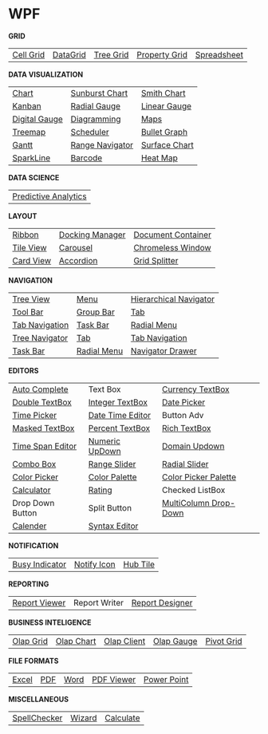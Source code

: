 # WPF

<b>GRID</b>
<table>
<tr>
  <td>
<a href="Grid.WPF/Samples/GridControl">Cell Grid</a>
</td>
<td>
<a href="SfGrid.WPF/Samples">DataGrid</a>
</td>
<td>
<a href="SfGrid.WPF/Samples/TreeGrid">Tree Grid</a>
</td>
<td>
<a href="Tools.WPF/Samples/PropertyGrid">Property Grid</a>
</td>
  <td>
<a href="SfSpreadsheet.WPF/Samples">Spreadsheet</a>
</td>
</tr>
</table>

<b> DATA VISUALIZATION</b>
<table>
<tr>
<td>
<a href="SfChart.WPF/Samples">Chart</a>
</td>
<td>
<a href="SfSunburstChart.WPF/Samples">Sunburst Chart</a>
</td>
<td>
<a href="SfSmithChart.WPF/Samples">Smith Chart</a>
</td>

</tr>
  <tr>
  <td>
<a href="SfKanban.WPF/Samples">Kanban</a>
</td>
<td>
<a href="SfGauge.WPF/Samples/CircularGauge">Radial Gauge</a>
</td>
<td>
<a href="SfGauge.WPF/Samples/LinearGauge">Linear Gauge</a>
</td>

</tr>
   <tr>
   <td>
<a href="SfGauge.WPF/Samples/DigitalGauge">Digital Gauge</a>
</td>
<td>
<a href="SfDiagram.WPF/Samples">Diagramming</a>
</td>
<td>
<a href="SfMaps.WPF/Samples">Maps</a>
</td>
</tr>
  
   <tr>
   <td>
<a href="SfTreeMap.WPF/Samples">Treemap</a>
</td>
<td>
<a href="SfSchedule.WPF/Samples">Scheduler</a>
</td>
<td>
<a href="SfBulletGraph.WPF/Samples">Bullet Graph</a>
</td>

</tr>
<tr>
<td>
<a href="Gantt.WPF/Samples">Gantt</a>
</td>
<td>
<a href="Samples/DateTimeRangeNavigator">Range Navigator</a>
</td>
<td>
<a href="SfChart.WPF/Samples/Surface%20Chart">Surface Chart</a>
</td>
</tr>
<tr>
<td>
<a href="SfChart.WPF/Samples/SparkLine">SparkLine</a>
</td>

<td>
<a href="SfBarcode.WPF/Samples">Barcode</a>
</td>
<td>
<a href="SfHeatMap.WPF/Samples">Heat Map</a>
</td>
</tr>
</table>

<b>DATA SCIENCE</b>
<table>
<tr>
  <td>
<a href="PMML.WPF/PMMLWPFSampleBrowser">Predictive Analytics</a>
</td>

</tr>
</table>

<b>LAYOUT</b>
<table>
<tr>
  <td>
<a href="Tools.WPF/Samples/Ribbon">Ribbon</a>
</td>
<td>
<a href="Tools.WPF/Samples/Docking%20Manager">Docking Manager</a>
</td>
<td>
<a href="Tools.WPF/Samples/Docking%20Manager/Document%20Container">Document Container</a>
</td>

</tr>
  <tr>
  <td>
<a href="Tools.WPF/Samples/Tile%20View">Tile View</a>
</td>
  <td>
<a href="Tools.WPF/Samples/Carousel/Carousel">Carousel</a>
</td>
  <td>
<a href="Tools.WPF/Samples/Chromeless%20Window/Chromeless%20Window">Chromeless Window</a>
</td>

</tr>
<tr>
<td>
<a href="Tools.WPF/Samples/Card%20View/Card%20View">Card View</a>
</td>
<td>
<a href="SfAccordion.WPF/Samples">Accordion</a>
</td>
<td>
<a href="Tools.WPF/Samples/GridSplitter/Getting%20Started">Grid Splitter</a>
</td>
</tr>
</table>

<b>NAVIGATION</b>
<table>
<tr>
  <td>
<a href="Tools.WPF/Samples/Tree%20View">Tree View</a>
</td>
<td>
<a href="Tools.WPF/Samples/Menu%20Control">Menu</a>
</td>
<td>
<a href="Tools.WPF/Samples/Hierarchy%20Navigator/Getting%20Started">Hierarchical Navigator</a>
</td>

</tr>
  <tr>
  <td>
<a href="Tools.WPF/Samples/ToolBarAdv/Getting%20Started">Tool Bar</a>
</td>

  <td>
<a href="Tools.WPF/Samples/GroupBar">Group Bar</a>
</td>
  <td>
<a href="Tools.WPF/Samples/Tab%20Controls">Tab</a>
</td>

</tr>
  <tr>
  <td>
<a href="Tools.WPF/Samples/TabNavigation">Tab Navigation</a>
</td>
<td>
<a href="Tools.WPF/Samples/TaskBar/Getting%20Started">Task Bar</a>
</td>
<td>
<a href="Tools.WPF/Samples/RadialMenu">Radial Menu</a>
</td>
  
</tr>
<tr>
<td>
<a href="Tools.WPF/Samples/TreeNavigator">Tree Navigator</a>
</td>
  <td>
<a href="Tools.WPF/Samples/Tab%20Controls">Tab</a>
</td>
<td>
<a href="Tools.WPF/Samples/TabNavigation">Tab Navigation</a>
</td>

</tr>
<tr>
<td>
<a href="Tools.WPF/Samples/TaskBar/Getting%20Started">Task Bar</a>
</td>
<td>
<a href="Tools.WPF/Samples/RadialMenu">Radial Menu</a>
</td>
  <td>
<a href="SfNavigationDrawer.WPF/Samples/Getting%20Started">Navigator Drawer</a>
</td>
</tr>
</table>

<b>EDITORS</b>
<table>
<tr>
  <td>
<a href="Tools.WPF/Samples/AutoComplete">Auto Complete</a>
</td>
<td>
Text Box
</td>
<td>
<a href="Tools.WPF/Samples/Editor%20Controls/Currency%20Text%20Box">Currency TextBox</a>
</td>

</tr>
  <tr>
  <td>
<a href="Tools.WPF/Samples/Editor%20Controls/Double%20Text%20Box">Double TextBox</a>
</td>
  <td>
<a href="Tools.WPF/Samples/Editor%20Controls/Integer%20Text%20Box">Integer TextBox</a>
</td>
  <td>
<a href="Tools.WPF/Samples/DateTimePicker/DatePicker">Date Picker</a>
</td>

</tr>
   <tr>
   <td>
  <a href="Tools.WPF/Samples/DateTimePicker/TimePicker">Time Picker</a>
</td>
<td>
<a href="Tools.WPF/Samples/Editor%20Controls/Date%20Time%20Edit">Date Time Editor</a>
</td>
<td>
Button Adv
</td>
 
</tr>
  
   <tr>
    <td>
    <a href="Tools.WPF/Samples/MaskedEdit">Masked TextBox</a>
</td>
  <td>
<a href="Tools.WPF/Samples/Editor%20Controls/Percent%20Text%20Box">Percent TextBox</a>
</td>
<td>
<a href="SfRichTextBoxAdv.WPF/Sample">Rich TextBox</a>
</td>

</tr>
<tr>
<td>
<a href="Tools.WPF/Samples/Editor%20Controls/Time%20Span%20Edit">Time Span Editor</a>
</td>
<td>
<a href="Samples/Editor%20Controls/UpDown">Numeric UpDown</a>
</td>
  <td>
<a href="Tools.WPF/Samples/Editor%20Controls/DomainUpDown">Domain Updown</a>
</td>
  
</tr>
<tr>
<td>
<a href="Tools.WPF/Samples/ComboBox/ComboBox">Combo Box</a>
</td>
<td>
<a href="Tools.WPF/Samples/Range%20Slider/Range%20Slider">Range Slider</a>
</td>
<td>
<a href="Tools.WPF/Samples/RadialSlider">Radial Slider</a>
</td>

</tr>
<tr>
<td>
<a href="Tools.WPF/Samples/Color%20Picker">Color Picker</a>
</td>
  <td>
<a href="Tools.WPF/Samples/ColorPallete">Color Palette</a>
</td>
  <td>
<a href="Tools.WPF/Samples/Color%20Picker/Color%20Picker%20Palette">Color Picker Palette</a>
</td>

</tr>
<tr>
<td>
<a href="Tools.WPF/Samples/Calculator/Calculator">Calculator</a>
</td>
<td>
<a href="Tools.WPF/Samples/Rating">Rating</a>
</td>
<td>
Checked ListBox
</td>
  
</tr>
<tr>
<td>
Drop Down Button
</td>
  <td>
Split Button
</td>
<td>
<a href="SfGrid.WPF/Samples/MultiColumnDropDownDemo">MultiColumn Drop-Down</a>
</td>

</tr>
<tr>
<td>
<a href="Tools.WPF/Samples/Calendar%20Controls">Calender</a>
</td>
<td colspan="2" rowspan="1">
  <a href="Edit.WPF/Samples/Language-Based%20Highlighting">Syntax Editor</a>
</td>
</tr>
</table>

<b> NOTIFICATION</b>
<table>
<tr>
  <td>
   <a href="Tools.WPF/Samples/Busy%20Indicator">Busy Indicator</a>
</td>
<td>
<a href="Tools.WPF/Samples/Notify%20Icon/Notify%20Icon">Notify Icon</a>
</td>
<td>
<a href="Tools.WPF/Samples/HubTile">Hub Tile</a>
</td>

</tr>
</table>

<b> REPORTING</b>
<table>
<tr>
  <td>
   <a href="ReportViewer.WPF/samples">Report Viewer</a>
</td>
<td>
Report Writer
</td>
<td>
<a href="ReportDesigner.WPF/Samples">Report Designer</a>
</td>

</tr>
</table>

<b> BUSINESS INTELIGENCE</b>
<table>
<tr>
  <td>
   <a href="OlapGrid.WPF">Olap Grid</a>
</td>
<td>
<a href="OlapChart.WPF">Olap Chart</a>
</td>
<td>
<a href="OlapClient.WPF">Olap Client</a>
</td>
<td>
<a href="OlapGauge.WPF">Olap Gauge</a>
</td>
  <td>
<a href="PivotAnalysis.WPF">Pivot Grid</a>
</td>
</tr>
</table>

<b> FILE FORMATS</b>
<table>
<tr>
  <td>
   <a href="XlsIO.WPF">Excel</a>
</td>
<td>
<a href="PDF.WPF">PDF</a>
</td>
<td>
<a href="DocIO.WPF">Word</a>
</td>
<td>
<a href="PdfViewer.WPF">PDF Viewer</a>
</td>
  <td>
<a href="Presentation.WPF/Samples">Power Point</a>
</td>
</tr>
</table>


<b>MISCELLANEOUS</b>
<table>
<tr>
 
<td>
<a href="Tools.WPF/Samples/Spell%20Checker/Spell%20Checker">SpellChecker</a>
</td>
<td>
<a href="Tools.WPF/Samples/Wizard/Wizard%20Control">Wizard</a>
</td>
  <td>
<a href="Calculate.WPF">Calculate</a>
</td>
</tr>
</table>




